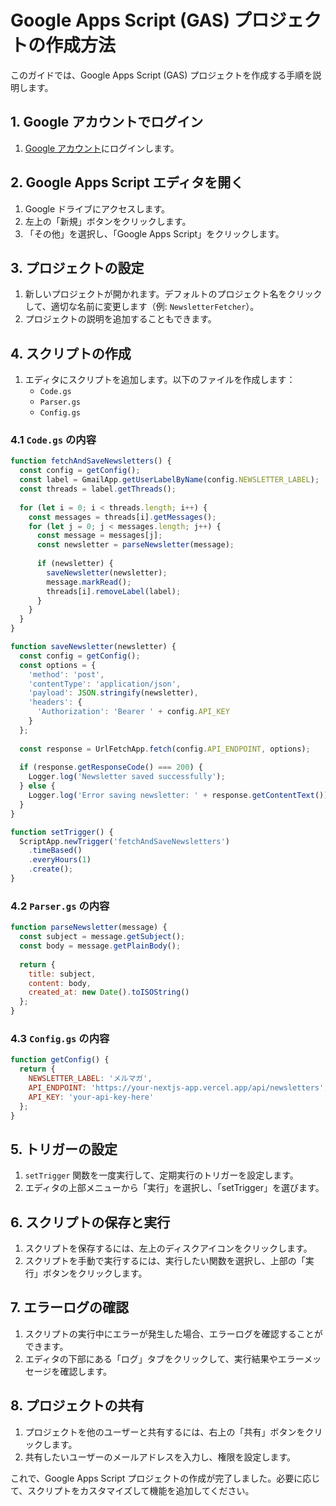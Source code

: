 # Google Apps Script (GAS) プロジェクトの作成方法

このガイドでは、Google Apps Script (GAS) プロジェクトを作成する手順を説明します。

## 1. Google アカウントでログイン

1. [Google アカウント](https://accounts.google.com/)にログインします。

## 2. Google Apps Script エディタを開く

1. Google ドライブにアクセスします。
2. 左上の「新規」ボタンをクリックします。
3. 「その他」を選択し、「Google Apps Script」をクリックします。

## 3. プロジェクトの設定

1. 新しいプロジェクトが開かれます。デフォルトのプロジェクト名をクリックして、適切な名前に変更します（例: `NewsletterFetcher`）。
2. プロジェクトの説明を追加することもできます。

## 4. スクリプトの作成

1. エディタにスクリプトを追加します。以下のファイルを作成します：
   - `Code.gs`
   - `Parser.gs`
   - `Config.gs`

### 4.1 `Code.gs` の内容

```javascript
function fetchAndSaveNewsletters() {
  const config = getConfig();
  const label = GmailApp.getUserLabelByName(config.NEWSLETTER_LABEL);
  const threads = label.getThreads();
  
  for (let i = 0; i < threads.length; i++) {
    const messages = threads[i].getMessages();
    for (let j = 0; j < messages.length; j++) {
      const message = messages[j];
      const newsletter = parseNewsletter(message);
      
      if (newsletter) {
        saveNewsletter(newsletter);
        message.markRead();
        threads[i].removeLabel(label);
      }
    }
  }
}

function saveNewsletter(newsletter) {
  const config = getConfig();
  const options = {
    'method': 'post',
    'contentType': 'application/json',
    'payload': JSON.stringify(newsletter),
    'headers': {
      'Authorization': 'Bearer ' + config.API_KEY
    }
  };
  
  const response = UrlFetchApp.fetch(config.API_ENDPOINT, options);
  
  if (response.getResponseCode() === 200) {
    Logger.log('Newsletter saved successfully');
  } else {
    Logger.log('Error saving newsletter: ' + response.getContentText());
  }
}

function setTrigger() {
  ScriptApp.newTrigger('fetchAndSaveNewsletters')
    .timeBased()
    .everyHours(1)
    .create();
}
```

### 4.2 `Parser.gs` の内容

```javascript
function parseNewsletter(message) {
  const subject = message.getSubject();
  const body = message.getPlainBody();
  
  return {
    title: subject,
    content: body,
    created_at: new Date().toISOString()
  };
}
```

### 4.3 `Config.gs` の内容

```javascript
function getConfig() {
  return {
    NEWSLETTER_LABEL: 'メルマガ',
    API_ENDPOINT: 'https://your-nextjs-app.vercel.app/api/newsletters',
    API_KEY: 'your-api-key-here'
  };
}
```

## 5. トリガーの設定

1. `setTrigger` 関数を一度実行して、定期実行のトリガーを設定します。
2. エディタの上部メニューから「実行」を選択し、「setTrigger」を選びます。

## 6. スクリプトの保存と実行

1. スクリプトを保存するには、左上のディスクアイコンをクリックします。
2. スクリプトを手動で実行するには、実行したい関数を選択し、上部の「実行」ボタンをクリックします。

## 7. エラーログの確認

1. スクリプトの実行中にエラーが発生した場合、エラーログを確認することができます。
2. エディタの下部にある「ログ」タブをクリックして、実行結果やエラーメッセージを確認します。

## 8. プロジェクトの共有

1. プロジェクトを他のユーザーと共有するには、右上の「共有」ボタンをクリックします。
2. 共有したいユーザーのメールアドレスを入力し、権限を設定します。

これで、Google Apps Script プロジェクトの作成が完了しました。必要に応じて、スクリプトをカスタマイズして機能を追加してください。